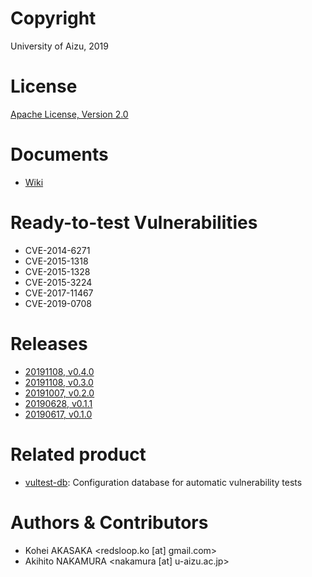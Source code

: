 # Copyright

University of Aizu, 2019

# License

[Apache License, Version 2.0](https://www.apache.org/licenses/)

# Documents

- [Wiki](https://github.com/uoanlab/vultest/wiki)

# Ready-to-test Vulnerabilities

- CVE-2014-6271
- CVE-2015-1318
- CVE-2015-1328
- CVE-2015-3224
- CVE-2017-11467
- CVE-2019-0708

# Releases

- [20191108, v0.4.0](https://github.com/uoanlab/vultest/releases/tag/v0.4.0)
- [20191108, v0.3.0](https://github.com/uoanlab/vultest/releases/tag/v0.3.0)
- [20191007, v0.2.0](https://github.com/uoanlab/vultest/releases/tag/v0.2.0)
- [20190628, v0.1.1](https://github.com/uoanlab/vultest/releases/tag/v0.1.1)
- [20190617, v0.1.0](https://github.com/uoanlab/vultest/releases/tag/v0.1.0)

# Related product

- [vultest-db](https://github.com/uoanlab/vultest-db): Configuration database for automatic vulnerability tests

# Authors & Contributors

- Kohei AKASAKA <redsloop.ko [at] gmail.com>
- Akihito NAKAMURA <nakamura [at] u-aizu.ac.jp>
